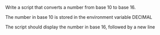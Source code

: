  Write a script that converts a number from base 10 to base 16.



The number in base 10 is stored in the environment variable DECIMAL

The script should display the number in base 16, followed by a new line
